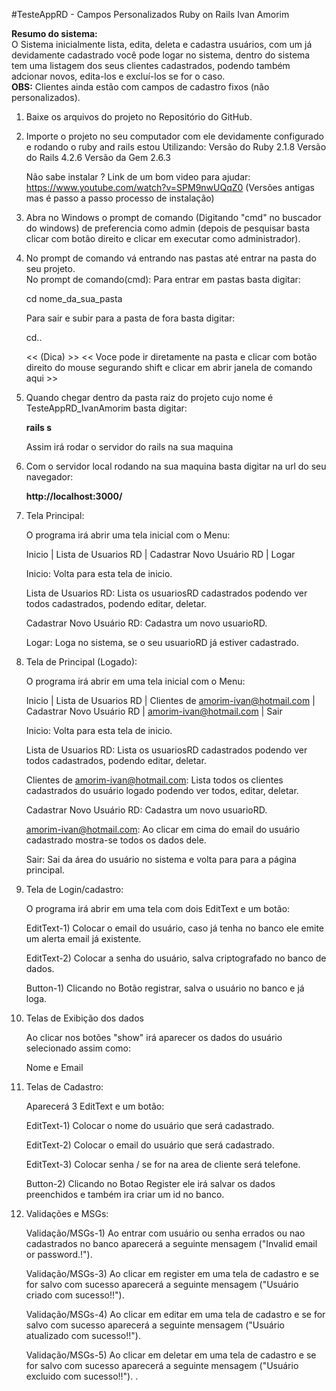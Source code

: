 
#TesteAppRD - Campos Personalizados Ruby on Rails Ivan Amorim

<b>Resumo do sistema:</b><br> 
O Sistema inicialmente lista, edita, deleta e cadastra usuários, com um já devidamente cadastrado você pode logar no sistema, dentro do sistema 
tem uma listagem dos seus clientes cadastrados, podendo também adcionar novos, edita-los e excluí-los se for o caso.<br> 
<b>OBS:</b> Clientes ainda estão com campos de cadastro fixos (não personalizados).

1) Baixe os arquivos do projeto no Repositório do GitHub.

2) Importe o projeto no seu computador com ele devidamente configurado e rodando o ruby and rails estou Utilizando: 
	Versão do Ruby 2.1.8
	Versão do Rails 4.2.6
	Versão da Gem 2.6.3
	
	Não sabe instalar ?
	Link de um bom video para ajudar:
	https://www.youtube.com/watch?v=SPM9nwUQqZ0 (Versões antigas mas é passo a passo processo de instalação)

3) Abra no Windows o prompt de comando (Digitando "cmd" no buscador do windows) 
   de preferencia como admin (depois de pesquisar basta clicar com botão direito e clicar em executar como administrador).

4) No prompt de comando vá entrando nas pastas até entrar na pasta do seu projeto.<br>
	No prompt de comando(cmd):
	Para entrar em pastas basta digitar:  
	
	cd nome_da_sua_pasta
	
	Para sair e subir para a pasta de fora basta digitar: 
	
	cd..

	<< (Dica) >> 
	<< Voce pode ir diretamente na pasta e clicar com botão direito do mouse segurando shift e clicar em abrir janela de comando aqui >>
	
5) Quando chegar dentro da pasta raiz do projeto cujo nome é TesteAppRD_IvanAmorim basta digitar: 
	
	<b>rails s</b>   
	
	Assim irá rodar o servidor do rails na sua maquina
	
6)  Com o servidor local rodando na sua maquina basta digitar na url do seu navegador:

	<b>http://localhost:3000/</b>

7) Tela Principal:

	O programa irá abrir uma tela inicial com o Menu:
	
	Inicio | Lista de Usuarios RD | Cadastrar Novo Usuário RD | Logar

	Inicio: Volta para esta tela de inicio.
	
	Lista de Usuarios RD: Lista os usuariosRD cadastrados podendo ver todos cadastrados, podendo editar, deletar.

	Cadastrar Novo Usuário RD: Cadastra um novo usuarioRD.
	
	Logar: Loga no sistema, se o seu usuarioRD já estiver cadastrado.
	
8) Tela de Principal (Logado):

	O programa irá abrir em uma tela inicial com o Menu:
	
	Inicio | Lista de Usuarios RD | Clientes de amorim-ivan@hotmail.com | Cadastrar Novo Usuário RD | amorim-ivan@hotmail.com | Sair 

	Inicio: Volta para esta tela de inicio.
	
	Lista de Usuarios RD: Lista os usuariosRD cadastrados podendo ver todos cadastrados, podendo editar, deletar.
	
	Clientes de amorim-ivan@hotmail.com: Lista todos os clientes cadastrados do usuário logado podendo ver todos, editar, deletar.
	
	Cadastrar Novo Usuário RD: Cadastra um novo usuarioRD.
	
	amorim-ivan@hotmail.com: Ao clicar em cima do email do usuário cadastrado mostra-se todos os dados dele.
	
	Sair: Sai da área do usuário no sistema e volta para para a página principal.
	

9) Tela de Login/cadastro:

	O programa irá abrir em uma tela com dois EditText e um botão:

	EditText-1) Colocar o email do usuário, caso já tenha no banco ele emite um alerta email já existente.
	
	EditText-2) Colocar a senha do usuário, salva criptografado no banco de dados.

	Button-1) Clicando no Botão registrar, salva o usuário no banco e já loga.
	
	
10) Telas de Exibição dos dados

	Ao clicar nos botões "show" irá aparecer os dados do usuário selecionado assim como:

	Nome e Email
	
11) Telas de Cadastro:

	Aparecerá 3 EditText e um botão:
	
	EditText-1) Colocar o nome do usuário que será cadastrado.
	
	EditText-2) Colocar o email do usuário que será cadastrado.

	EditText-3) Colocar senha / se for na area de cliente será telefone.
	
	Button-2) Clicando no Botao Register ele irá salvar os dados preenchidos e também ira criar um id no banco.
	
12) Validações e MSGs:
	
	Validação/MSGs-1) Ao entrar com usuário ou senha errados ou nao cadastrados no banco aparecerá a seguinte mensagem ("Invalid email or password.!").
	
	Validação/MSGs-3) Ao clicar em register em uma tela de cadastro e se for salvo com sucesso aparecerá a seguinte mensagem ("Usuário criado com sucesso!!").

	Validação/MSGs-4) Ao clicar em editar em uma tela de cadastro e se for salvo com sucesso aparecerá a seguinte mensagem ("Usuário atualizado com sucesso!!").

	Validação/MSGs-5) Ao clicar em deletar em uma tela de cadastro e se for salvo com sucesso aparecerá a seguinte mensagem ("Usuário excluido com sucesso!!").	
.


